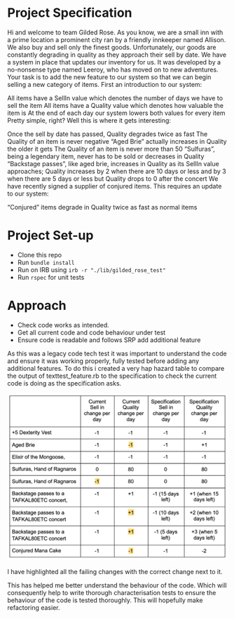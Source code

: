 # Project Specification
Hi and welcome to team Gilded Rose. As you know, we are a small inn with a prime location a prominent city ran by a friendly innkeeper named Allison. We also buy and sell only the finest goods. Unfortunately, our goods are constantly degrading in quality as they approach their sell by date. We have a system in place that updates our inventory for us. It was developed by a no-nonsense type named Leeroy, who has moved on to new adventures. Your task is to add the new feature to our system so that we can begin selling a new category of items. First an introduction to our system:

All items have a SellIn value which denotes the number of days we have to sell the item
All items have a Quality value which denotes how valuable the item is
At the end of each day our system lowers both values for every item
Pretty simple, right? Well this is where it gets interesting:

Once the sell by date has passed, Quality degrades twice as fast
The Quality of an item is never negative
“Aged Brie” actually increases in Quality the older it gets
The Quality of an item is never more than 50
“Sulfuras”, being a legendary item, never has to be sold or decreases in Quality
“Backstage passes”, like aged brie, increases in Quality as its SellIn value approaches;
Quality increases by 2 when there are 10 days or less and by 3 when there are 5 days or less but Quality drops to 0 after the concert
We have recently signed a supplier of conjured items. This requires an update to our system:

“Conjured” items degrade in Quality twice as fast as normal items

# Project Set-up

* Clone this repo
* Run `bundle install`
* Run on IRB using `irb -r "./lib/gilded_rose_test"`
* Run `rspec` for unit tests

# Approach

* Check code works as intended.
* Get all current code and code behaviour under test
* Ensure code is readable and follows SRP
add additional feature

As this was a legacy code tech test it was important to understand the code and ensure it was working properly, fully tested before adding any additional features. To do this i created a very hap hazard table to compare the output of texttest_feature.rb to the specification to check the current code is doing as the specification asks.

![](assets/README-62274fce.png)

I have highlighted all the failing changes with the correct change next to it.

This has helped me better understand the behaviour of the code. Which will consequently help to write thorough characterisation tests to ensure the behaviour of the code is tested thoroughly. This will hopefully make refactoring easier.
